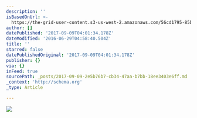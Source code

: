 ```yaml
---
description: ''
isBasedOnUrl: >-
  https://the-grid-user-content.s3-us-west-2.amazonaws.com/56cd1795-85bf-4594-96d1-f160430f2c15.jpg
author: []
datePublished: '2017-09-09T04:01:34.178Z'
dateModified: '2016-06-29T04:58:40.504Z'
title: ''
starred: false
datePublishedOriginal: '2017-09-09T04:01:34.178Z'
publisher: {}
via: {}
inFeed: true
sourcePath: _posts/2017-09-09-2e5b76b7-cb34-47aa-b7bb-18ee3403e6ff.md
_context: 'http://schema.org'
_type: Article

---
```

![](https://the-grid-user-content.s3-us-west-2.amazonaws.com/56cd1795-85bf-4594-96d1-f160430f2c15.jpg)